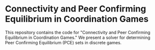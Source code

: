 # Connectivity and Peer Confirming Equilibrium in Coordination Games

This repository contains the code for "Connectivity and Peer Confirming Equilibrium in Coordination Games." We present a solver for determining Peer Confirming Equilibrium (PCE) sets in discrete games.   
